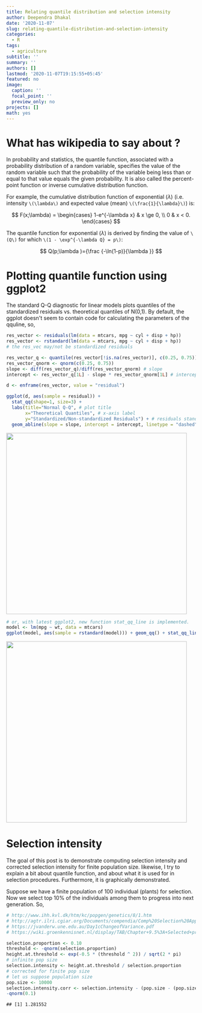 ```yaml
---
title: Relating quantile distribution and selection intensity
author: Deependra Dhakal
date: '2020-11-07'
slug: relating-quantile-distribution-and-selection-intensity
categories:
  - R
tags:
  - agriculture
subtitle: ''
summary: ''
authors: []
lastmod: '2020-11-07T19:15:55+05:45'
featured: no
image:
  caption: ''
  focal_point: ''
  preview_only: no
projects: []
math: yes
---
```




# What has wikipedia to say about ?

In probability and statistics, the quantile function, associated with a probability distribution of a random variable, specifies the value of the random variable such that the probability of the variable being less than or equal to that value equals the given probability. It is also called the percent-point function or inverse cumulative distribution function.

For example, the cumulative distribution function of exponential ($\lambda$) (i.e. intensity `\(\lambda\)` and expected value (mean) `\(\frac{1}{\lambda}\)`) is:

$$
F(x;\lambda) = \begin{cases}
1-e^{-\lambda x} & x \ge 0, \\
0 & x < 0.
\end{cases}
$$

The quantile function for exponential ($\lambda$) is derived by finding the value of `\(Q\)` for which `\(1 - \exp^{-\lambda Q} = p\)`:

$$
Q(p;\lambda )={\frac  {-\ln(1-p)}{\lambda }}
$$

# Plotting quantile function using ggplot2

The standard Q-Q diagnostic for linear models plots quantiles of the standardized residuals vs. theoretical quantiles of N(0,1). By default, the ggplot doesn't seem to contain code for calculating the parameters of the qquline, so,


```r
res_vector <- residuals(lm(data = mtcars, mpg ~ cyl + disp + hp))
res_vector <- rstandard(lm(data = mtcars, mpg ~ cyl + disp + hp))
# the res_vec may/not be standardized residuals

res_vector_q <- quantile(res_vector[!is.na(res_vector)], c(0.25, 0.75)) # theoretical quantiles from given residuals
res_vector_qnorm <- qnorm(c(0.25, 0.75))
slope <- diff(res_vector_q)/diff(res_vector_qnorm) # slope
intercept <- res_vector_q[1L] - slope * res_vector_qnorm[1L] # intercept

d <- enframe(res_vector, value = "residual")

ggplot(d, aes(sample = residual)) + 
  stat_qq(shape=1, size=3) + 
  labs(title="Normal Q-Q", # plot title
       x="Theoretical Quantiles", # x-axis label
       y="Standardized/Non-standardized Residuals") + # residuals standardized/or not
  geom_abline(slope = slope, intercept = intercept, linetype = "dashed")
```

<img src="{{< blogdown/postref >}}index_files/figure-html/unnamed-chunk-1-1.png" width="480" />

```r
# or, with latest ggplot2, new function stat_qq_line is implemented.
model <- lm(mpg ~ wt, data = mtcars)
ggplot(model, aes(sample = rstandard(model))) + geom_qq() + stat_qq_line()
```

<img src="{{< blogdown/postref >}}index_files/figure-html/unnamed-chunk-1-2.png" width="480" />


# Selection intensity

The goal of this post is to demonstrate computing selection intensity and corrected selection intensity for finite population size. likewise, I try to explain a bit about quantile function, and about what it is used for in selection procedures. Furthermore, it is graphically demonstrated.

Suppose we have a finite population of 100 individual (plants) for selection. Now we select top 10% of the individuals among them to progress into next generation. So,


```r
# http://www.ihh.kvl.dk/htm/kc/popgen/genetics/8/1.htm
# http://agtr.ilri.cgiar.org/Documents/compendia/Comp%20Selection%20Appendix.pdf
# https://jvanderw.une.edu.au/Day1cChangeofVariance.pdf
# https://wiki.groenkennisnet.nl/display/TAB/Chapter+9.5%3A+Selected+proportion+and+selection+intensity

selection.proportion <- 0.10
threshold <- -qnorm(selection.proportion)
height.at.threshold <- exp(-0.5 * (threshold ^ 2)) / sqrt(2 * pi)
# infinite pop size
selection.intensity <- height.at.threshold / selection.proportion
# corrected for finite pop size
# let us suppose population size
pop.size <- 10000
selection.intensity.corr <- selection.intensity - (pop.size - (pop.size * selection.proportion)) / (2 * selection.proportion * pop.size * ((pop.size + 1) * selection.intensity))
-qnorm(0.1)
```

```
## [1] 1.281552
```
